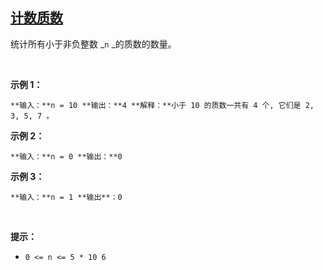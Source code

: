 ## [计数质数](https://leetcode-cn.com/problems/count-primes/)

统计所有小于非负整数 _`n` _的质数的数量。

 

**示例 1：**

`**输入：**n = 10
**输出：**4
**解释：**小于 10 的质数一共有 4 个, 它们是 2, 3, 5, 7 。
`

**示例 2：**

`**输入：**n = 0
**输出：**0
`

**示例 3：**

`**输入：**n = 1
**输出**：0
`

 

**提示：**

*   `0 <= n <= 5 * 10
6
`